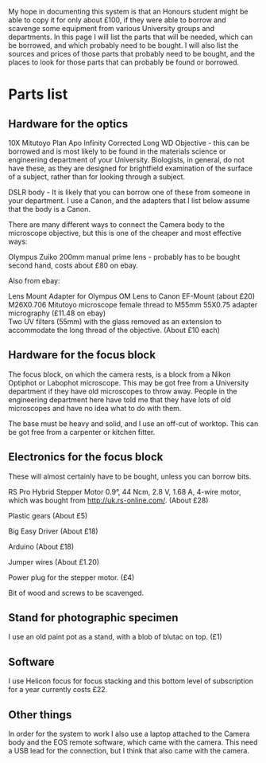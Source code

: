 
My hope in documenting this system is that an Honours student might be able to copy it for only about £100, if they were able to borrow and scavenge some equipment from various University groups and departments. In this page I will list the parts that will be needed, which can be borrowed, and which probably need to be bought. I will also list the sources and prices of those parts that probably need to be bought, and the places to look for those parts that can probably be found or borrowed. 


# Parts list

## Hardware for the optics

10X Mitutoyo Plan Apo Infinity Corrected Long WD Objective - this can be borrowed and is most likely to be found in the materials science or engineering department of your University. Biologists, in general, do not have these, as they are designed for brightfield examination of the surface of a subject, rather than for looking through a subject. 

DSLR body - It is likely that you can borrow one of these from someone in your department. I use a Canon, and the adapters that I list below assume that the body is a Canon. 

There are many different ways to connect the Camera body to the microscope objective, but this is one of the cheaper and most effective ways:

Olympus Zuiko 200mm manual prime lens - probably has to be bought second hand, costs about £80 on ebay. 

Also from ebay:

Lens Mount Adapter for Olympus OM Lens to Canon EF-Mount (about £20)<br>
M26X0.706 Mitutoyo microscope female thread to M55mm 55X0.75 adapter micrography (£11.48 on ebay)<br>
Two UV filters (55mm) with the glass removed as an extension to accommodate the long thread of the objective. (About £10 each)<br>


## Hardware for the focus block

The focus block, on which the camera rests, is a block from a Nikon Optiphot or Labophot microscope. This may be got free from a University department if they have old microscopes to throw away. People in the engineering department here have told me that they have lots of old microscopes and have no idea what to do with them. 

The base must be heavy and solid, and I use an off-cut of worktop. This can be got free from a carpenter or kitchen fitter. 

## Electronics for the focus block

These will almost certainly have to be bought, unless you can borrow bits.

RS Pro Hybrid Stepper Motor 0.9°, 44 Ncm, 2.8 V, 1.68 A, 4-wire motor, which was bought from http://uk.rs-online.com/. (About £28) 

Plastic gears (About £5)

Big Easy Driver (About £18)

Arduino (About £18)

Jumper wires (About £1.20)

Power plug for the stepper motor. (£4)

Bit of wood and screws to be scavenged. 

## Stand for photographic specimen

I use an old paint pot as a stand, with a blob of blutac on top. (£1)

## Software

I use Helicon focus for focus stacking and this bottom level of subscription for a year currently costs £22.

## Other things

In order for the system to work I also use a laptop attached to the Camera body and the EOS remote software, which came with the camera. This need a USB lead for the connection, but I think that also came with the camera. 




